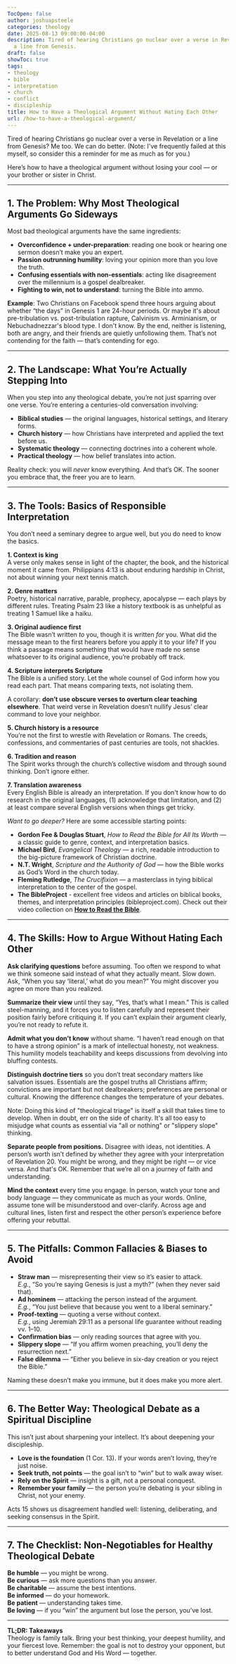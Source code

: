 ```yaml
---
TocOpen: false
author: joshuapsteele
categories: theology
date: 2025-08-13 09:00:00-04:00
description: Tired of hearing Christians go nuclear over a verse in Revelation or
  a line from Genesis.
draft: false
showToc: true
tags:
- theology
- bible
- interpretation
- church
- conflict
- discipleship
title: How to Have a Theological Argument Without Hating Each Other
url: /how-to-have-a-theological-argument/
---
```


Tired of hearing Christians go nuclear over a verse in Revelation or a line from Genesis? Me too. We can do better. (Note: I've frequently failed at this myself, so consider this a reminder for me as much as for you.)

Here’s how to have a theological argument without losing your cool — or your brother or sister in Christ.

---

## 1. The Problem: Why Most Theological Arguments Go Sideways

Most bad theological arguments have the same ingredients:

- **Overconfidence + under-preparation**: reading one book or hearing one sermon doesn’t make you an expert.
- **Passion outrunning humility**: loving your opinion more than you love the truth.
- **Confusing essentials with non-essentials**: acting like disagreement over the millennium is a gospel dealbreaker.
- **Fighting to win, not to understand**: turning the Bible into ammo.

**Example**: Two Christians on Facebook spend three hours arguing about whether “the days” in Genesis 1 are 24-hour periods. Or maybe it's about pre-tribulation vs. post-tribulation rapture, Calvinism vs. Arminianism, or Nebuchadnezzar's blood type. I don't know. By the end, neither is listening, both are angry, and their friends are quietly unfollowing them. That’s not contending for the faith — that’s contending for ego.

---

## 2. The Landscape: What You’re Actually Stepping Into

When you step into any theological debate, you’re not just sparring over one verse. You’re entering a centuries-old conversation involving:

- **Biblical studies** — the original languages, historical settings, and literary forms.
- **Church history** — how Christians have interpreted and applied the text before us.
- **Systematic theology** — connecting doctrines into a coherent whole.
- **Practical theology** — how belief translates into action.

Reality check: you will *never* know everything. And that’s OK. The sooner you embrace that, the freer you are to learn.

---

## 3. The Tools: Basics of Responsible Interpretation

You don’t need a seminary degree to argue well, but you do need to know the basics.

**1. Context is king**  
A verse only makes sense in light of the chapter, the book, and the historical moment it came from. Philippians 4:13 is about enduring hardship in Christ, not about winning your next tennis match.

**2. Genre matters**  
Poetry, historical narrative, parable, prophecy, apocalypse — each plays by different rules. Treating Psalm 23 like a history textbook is as unhelpful as treating 1 Samuel like a haiku.

**3. Original audience first**  
The Bible wasn’t written *to* you, though it is written *for* you. What did the message mean to the first hearers before you apply it to your life? If you think a passage means something that would have made no sense whatsoever to its original audience, you’re probably off track.

**4. Scripture interprets Scripture**  
The Bible is a unified story. Let the whole counsel of God inform how you read each part. That means comparing texts, not isolating them. 

A corollary: **don’t use obscure verses to overturn clear teaching elsewhere**. That weird verse in Revelation doesn’t nullify Jesus’ clear command to love your neighbor.

**5. Church history is a resource**  
You’re not the first to wrestle with Revelation or Romans. The creeds, confessions, and commentaries of past centuries are tools, not shackles.

**6. Tradition and reason**  
The Spirit works through the church’s collective wisdom and through sound thinking. Don’t ignore either.

**7. Translation awareness**  
Every English Bible is already an interpretation. If you don't know how to do research in the original languages, (1) acknowledge that limitation, and (2) at least compare several English versions when things get tricky.

*Want to go deeper?* Here are some accessible starting points:
- **Gordon Fee & Douglas Stuart**, *How to Read the Bible for All Its Worth* — a classic guide to genre, context, and interpretation basics.
- **Michael Bird**, *Evangelical Theology* — a rich, readable introduction to the big-picture framework of Christian doctrine.
- **N.T. Wright**, *Scripture and the Authority of God* — how the Bible works as God’s Word in the church today.
- **Fleming Rutledge**, *The Crucifixion* — a masterclass in tying biblical interpretation to the center of the gospel.
- **The BibleProject** - excellent free videos and articles on biblical books, themes, and interpretation principles (bibleproject.com). Check out their video collection on [**How to Read the Bible**](https://bibleproject.com/videos/collections/how-to-read-the-bible/).

---

## 4. The Skills: How to Argue Without Hating Each Other

**Ask clarifying questions** before assuming. Too often we respond to what we think someone said instead of what they actually meant. Slow down. Ask, “When you say ‘literal,’ what do you mean?” You might discover you agree on more than you realized.

**Summarize their view** until they say, “Yes, that’s what I mean.” This is called steel-manning, and it forces you to listen carefully and represent their position fairly before critiquing it. If you can’t explain their argument clearly, you’re not ready to refute it.

**Admit what you don’t know** without shame. “I haven’t read enough on that to have a strong opinion” is a mark of intellectual honesty, not weakness. This humility models teachability and keeps discussions from devolving into bluffing contests.

**Distinguish doctrine tiers** so you don’t treat secondary matters like salvation issues. Essentials are the gospel truths all Christians affirm; convictions are important but not dealbreakers; preferences are personal or cultural. Knowing the difference changes the temperature of your debates.

Note: Doing this kind of "theological triage" is itself a skill that takes time to develop. When in doubt, err on the side of charity. It's all too easy to misjudge what counts as essential via "all or nothing" or "slippery slope" thinking.

**Separate people from positions.** Disagree with ideas, not identities. A person’s worth isn’t defined by whether they agree with your interpretation of Revelation 20. You might be wrong, and they might be right — or vice versa. And that's OK. Remember that we’re all on a journey of faith and understanding.

**Mind the context** every time you engage. In person, watch your tone and body language — they communicate as much as your words. Online, assume tone will be misunderstood and over-clarify. Across age and cultural lines, listen first and respect the other person’s experience before offering your rebuttal.

---

## 5. The Pitfalls: Common Fallacies & Biases to Avoid

- **Straw man** — misrepresenting their view so it’s easier to attack.  
  *E.g.*, “So you’re saying Genesis is just a myth?” (when they never said that).
- **Ad hominem** — attacking the person instead of the argument.  
  *E.g.*, “You just believe that because you went to a liberal seminary.”
- **Proof-texting** — quoting a verse without context.  
  *E.g.*, using Jeremiah 29:11 as a personal life guarantee without reading vv. 1–10.
- **Confirmation bias** — only reading sources that agree with you.
- **Slippery slope** — “If you affirm women preaching, you’ll deny the resurrection next.”
- **False dilemma** — “Either you believe in six-day creation or you reject the Bible.”

Naming these doesn’t make you immune, but it does make you more alert.

---

## 6. The Better Way: Theological Debate as a Spiritual Discipline

This isn’t just about sharpening your intellect. It’s about deepening your discipleship.

- **Love is the foundation** (1 Cor. 13). If your words aren’t loving, they’re just noise.
- **Seek truth, not points** — the goal isn’t to “win” but to walk away wiser.
- **Rely on the Spirit** — insight is a gift, not a personal conquest.
- **Remember your family** — the person you’re debating is your sibling in Christ, not your enemy.

Acts 15 shows us disagreement handled well: listening, deliberating, and seeking consensus in the Spirit.

---

## 7. The Checklist: Non-Negotiables for Healthy Theological Debate

**Be humble** — you might be wrong.  
**Be curious** — ask more questions than you answer.  
**Be charitable** — assume the best intentions.  
**Be informed** — do your homework.  
**Be patient** — understanding takes time.  
**Be loving** — if you “win” the argument but lose the person, you’ve lost.

---

**TL;DR: Takeaways**  
Theology is family talk. Bring your best thinking, your deepest humility, and your fiercest love. Remember: the goal is not to destroy your opponent, but to better understand God and His Word — together.